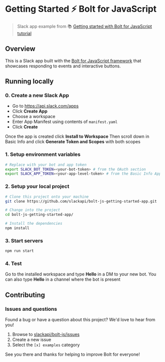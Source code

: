 # Getting Started ⚡️ Bolt for JavaScript
> Slack app example from 📚 [Getting started with Bolt for JavaScript tutorial][1]

## Overview

This is a Slack app built with the [Bolt for JavaScript framework][2] that showcases
responding to events and interactive buttons.

## Running locally

### 0. Create a new Slack App

- Go to https://api.slack.com/apps
- Click **Create App**
- Choose a workspace
- Enter App Manifest using contents of `manifest.yaml`
- Click **Create**

Once the app is created click **Install to Workspace** 
Then scroll down in Basic Info and click **Generate Token and Scopes** with both scopes

### 1. Setup environment variables

```zsh
# Replace with your bot and app token
export SLACK_BOT_TOKEN=<your-bot-token> # from the OAuth section
export SLACK_APP_TOKEN=<your-app-level-token> # from the Basic Info App Token Section
```

### 2. Setup your local project

```zsh
# Clone this project onto your machine
git clone https://github.com/slackapi/bolt-js-getting-started-app.git

# Change into the project
cd bolt-js-getting-started-app/

# Install the dependencies
npm install
```

### 3. Start servers
```zsh
npm run start
```

### 4. Test

Go to the installed workspace and type **Hello** in a DM to your new bot. You can also type **Hello** in a channel where the bot is present

## Contributing

### Issues and questions

Found a bug or have a question about this project? We'd love to hear from you!

1. Browse to [slackapi/bolt-js/issues][4]
1. Create a new issue
1. Select the `[x] examples` category

See you there and thanks for helping to improve Bolt for everyone!

[1]: https://slack.dev/bolt-js/tutorial/getting-started
[2]: https://slack.dev/bolt-js/
[3]: https://slack.dev/bolt-js/tutorial/getting-started#setting-up-events
[4]: https://github.com/slackapi/bolt-js/issues/new